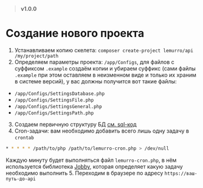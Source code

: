 > **v1.0.0**

# Создание нового проекта
1. Устанавливаем копию скелета: `composer create-project lemurro/api /my/project/path`
2. Определяем параметры проекта: `/app/Configs`, для файлов с суффиксом `.example` создаём копии и убираем суффикс (сами файлы `.example` при этом оставляем в неизменном виде и только их храним в системе версий), у вас должны получится вот такие файлы:
  - `/app/Configs/SettingsDatabase.php`
  - `/app/Configs/SettingsFile.php`
  - `/app/Configs/SettingsGeneral.php`
  - `/app/Configs/SettingsPath.php`
3. Создаем первичную структуру БД [см. sql-код](20_Структура_БД_MySQL.md)
4. Cron-задачи: вам необходимо добавить всего лишь одну задачу в `crontab`
  ```bash
  * * * * * /path/to/php /path/to/lemurro-cron.php > /dev/null
  ```
  Каждую минуту будет выполняться файл `lemurro-cron.php`, в нём используется библиотека [Jobby](https://github.com/jobbyphp/jobby), которая определяет какую задачу необходимо выполнить
5. Переходим в браузере по адресу `https://ваш-путь-до-api`